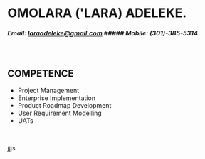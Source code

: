 # OMOLARA ('LARA) ADELEKE.
##### Email: laraadeleke@gmail.com ##### Mobile: (301)-385-5314

&nbsp;

## COMPETENCE
- Project Management
- Enterprise Implementation
- Product Roadmap Development
- User Requirement Modelling
- UATs



&nbsp;

jjjs
